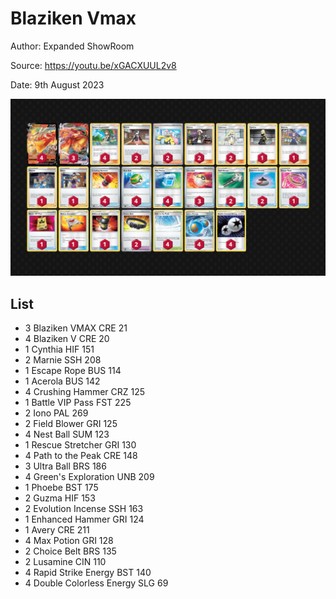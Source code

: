 # Blaziken Vmax

Author: Expanded ShowRoom

Source: <https://youtu.be/xGACXUUL2v8>

Date: 9th August 2023

![decklist](../../images/PAL/Blaziken%20Vmax/1-%20Blaziken%20Vmax.png)

## List

* 3 Blaziken VMAX CRE 21
* 4 Blaziken V CRE 20
* 1 Cynthia HIF 151
* 2 Marnie SSH 208
* 1 Escape Rope BUS 114
* 1 Acerola BUS 142
* 4 Crushing Hammer CRZ 125
* 1 Battle VIP Pass FST 225
* 2 Iono PAL 269
* 2 Field Blower GRI 125
* 4 Nest Ball SUM 123
* 1 Rescue Stretcher GRI 130
* 4 Path to the Peak CRE 148
* 3 Ultra Ball BRS 186
* 4 Green's Exploration UNB 209
* 1 Phoebe BST 175
* 2 Guzma HIF 153
* 2 Evolution Incense SSH 163
* 1 Enhanced Hammer GRI 124
* 1 Avery CRE 211
* 4 Max Potion GRI 128
* 2 Choice Belt BRS 135
* 2 Lusamine CIN 110
* 4 Rapid Strike Energy BST 140
* 4 Double Colorless Energy SLG 69
